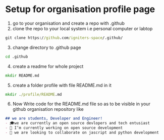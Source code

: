 # Setup for organisation profile page
1. go to your organisation and create a repo with .github
2. clone the repo to your local system i.e  personal computer or labtop
``` cmd 
git clone https://github.com/igniters-space/.github/
```
3. change directory to .github page
``` cmd
cd .github
```
4. create a readme for whole project
``` cmd
mkdir README.md
```
5. create a folder profile with file README.md in it
``` cmd
mkdir ./profile/README.md 
```
6. Now Write code for the README.md file so as to be visible in your github organisation repository like
``` md
## we are students, Developer and Engineer! 
- 🎓we are currently an open source devlopers and tech entusiast
- 🔭 I’m currently working on open source development
- 👯 we are looking to collaborate on jascript and python development
```
